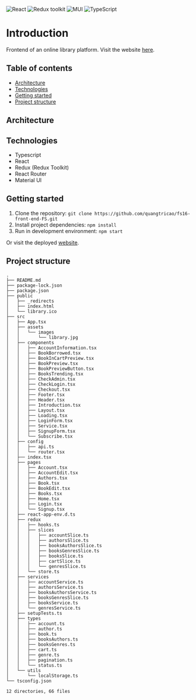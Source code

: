 ![React](https://img.shields.io/badge/React-v.18-blue)
![Redux toolkit](https://img.shields.io/badge/RTK-v.1-purple)
![MUI](https://img.shields.io/badge/MUI-v.5-blue)
![TypeScript](https://img.shields.io/badge/TypeScript-v.4-blue)

# Introduction

Frontend of an online library platform. Visit the website [here](https://cqtri-fsproject.netlify.app/).

## Table of contents

- [Architecture](#architecture)
- [Technologies](#technologies)
- [Getting started](#getting-started)
- [Project structure](#project-structure)

## Architecture



## Technologies

- Typescript
- React
- Redux (Redux Toolkit)
- React Router
- Material UI

## Getting started

1. Clone the repository: `git clone https://github.com/quangtricao/fs16-front-end-FS.git`
2. Install project dependencies: `npm install`
3. Run in development environment: `npm start`

Or visit the deployed [website](https://cqtri-fsproject.netlify.app/).

## Project structure

```console
.
├── README.md
├── package-lock.json
├── package.json
├── public
│   ├── _redirects
│   ├── index.html
│   └── library.ico
├── src
│   ├── App.tsx
│   ├── assets
│   │   └── images
│   │       └── library.jpg
│   ├── components
│   │   ├── AccountInformation.tsx
│   │   ├── BookBorrowed.tsx
│   │   ├── BookInCartPreview.tsx
│   │   ├── BookPreview.tsx
│   │   ├── BookPreviewButton.tsx
│   │   ├── BooksTrending.tsx
│   │   ├── CheckAdmin.tsx
│   │   ├── CheckLogin.tsx
│   │   ├── Checkout.tsx
│   │   ├── Footer.tsx
│   │   ├── Header.tsx
│   │   ├── Introduction.tsx
│   │   ├── Layout.tsx
│   │   ├── Loading.tsx
│   │   ├── LoginForm.tsx
│   │   ├── Service.tsx
│   │   ├── SignupForm.tsx
│   │   └── Subscribe.tsx
│   ├── config
│   │   ├── api.ts
│   │   └── router.tsx
│   ├── index.tsx
│   ├── pages
│   │   ├── Account.tsx
│   │   ├── AccountEdit.tsx
│   │   ├── Authors.tsx
│   │   ├── Book.tsx
│   │   ├── BookEdit.tsx
│   │   ├── Books.tsx
│   │   ├── Home.tsx
│   │   ├── Login.tsx
│   │   └── Signup.tsx
│   ├── react-app-env.d.ts
│   ├── redux
│   │   ├── hooks.ts
│   │   ├── slices
│   │   │   ├── accountSlice.ts
│   │   │   ├── authorsSlice.ts
│   │   │   ├── booksAuthorsSlice.ts
│   │   │   ├── booksGenresSlice.ts
│   │   │   ├── booksSlice.ts
│   │   │   ├── cartSlice.ts
│   │   │   └── genresSlice.ts
│   │   └── store.ts
│   ├── services
│   │   ├── accountService.ts
│   │   ├── authorsService.ts
│   │   ├── booksAuthorsService.ts
│   │   ├── booksGenresSlice.ts
│   │   ├── booksService.ts
│   │   └── genresService.ts
│   ├── setupTests.ts
│   ├── types
│   │   ├── account.ts
│   │   ├── author.ts
│   │   ├── book.ts
│   │   ├── booksAuthors.ts
│   │   ├── booksGenres.ts
│   │   ├── cart.ts
│   │   ├── genre.ts
│   │   ├── pagination.ts
│   │   └── status.ts
│   └── utils
│       └── localStorage.ts
└── tsconfig.json

12 directories, 66 files
```